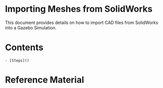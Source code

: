 # Importing Meshes from SolidWorks

This document provides details on how to import CAD files from SolidWorks into a Gazebo Simulation. 

# Contents
    - [Steps]()

# Reference Material